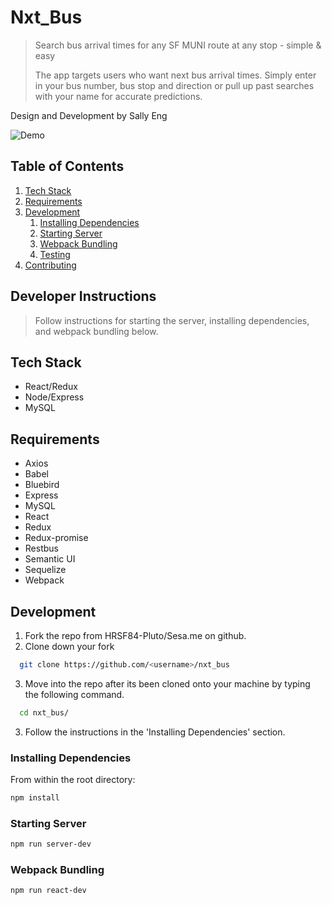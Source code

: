 # Nxt_Bus

> Search bus arrival times for any SF MUNI route at any stop - simple & easy
>
> The app targets users who want next bus arrival times. Simply enter in your bus number, bus stop and direction or pull up past searches with your name for accurate predictions.
>
Design and Development by Sally Eng

![Demo](https://i.imgur.com/Vo1sFcJ.gif)

## Table of Contents

1. [Tech Stack](#tech-stack)
1. [Requirements](#requirements)
1. [Development](#development)
    1. [Installing Dependencies](#installing-dependencies)
    1. [Starting Server](#starting-server)
    1. [Webpack Bundling](#webpack-bundling)
    1. [Testing](#testing)
1. [Contributing](#contributing)

## Developer Instructions
> Follow instructions for starting the server, installing dependencies, and webpack bundling below.

## Tech Stack
- React/Redux
- Node/Express
- MySQL

## Requirements

- Axios
- Babel
- Bluebird
- Express
- MySQL
- React
- Redux
- Redux-promise
- Restbus
- Semantic UI
- Sequelize
- Webpack

## Development

1. Fork the repo from HRSF84-Pluto/Sesa.me on github.
2. Clone down your fork
  ```sh
    git clone https://github.com/<username>/nxt_bus
  ```
3. Move into the repo after its been cloned onto your machine by typing the following command.
  ```sh
    cd nxt_bus/
  ```
3. Follow the instructions in the 'Installing Dependencies' section.

### Installing Dependencies

From within the root directory:

```sh
npm install
```

### Starting Server

```sh
npm run server-dev
```

### Webpack Bundling

```sh
npm run react-dev
```
